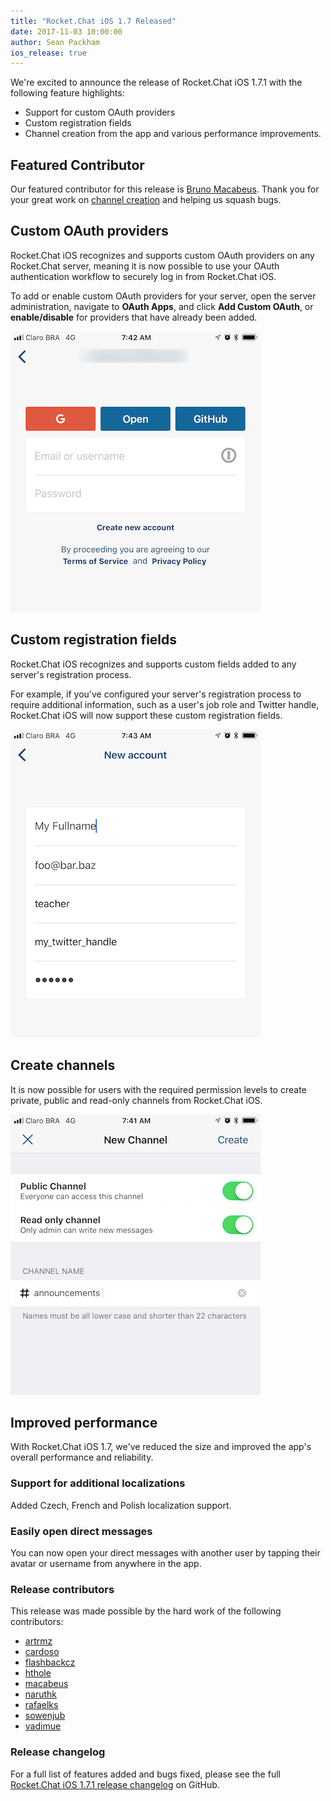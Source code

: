 ```yaml
---
title: "Rocket.Chat iOS 1.7 Released"
date: 2017-11-03 10:00:00
author: Sean Packham
ios_release: true
---
```



We're excited to announce the release of Rocket.Chat iOS 1.7.1 with the following
feature highlights: 

- Support for custom OAuth providers
- Custom registration
fields
- Channel creation from the app and various performance improvements.

## Featured Contributor

Our featured contributor for this release is <a target="\_blank" href="https://github.com/macabeus">Bruno Macabeus</a>.
Thank you for your great work on [channel creation](#create-channels) and helping us squash bugs.

## Custom OAuth providers

<div class="left copy">
<p>
Rocket.Chat iOS recognizes and supports custom OAuth providers on any
Rocket.Chat server, meaning it is now possible to use your OAuth authentication
workflow to securely log in from Rocket.Chat iOS.
</p>
<p>
To add or enable custom OAuth providers for your server, open the server
administration, navigate to <strong>OAuth Apps</strong>, and click
<strong>Add Custom OAuth</strong>, or <strong>enable/disable</strong> for
providers that have already been added. 
</p>
</div>
<div class="right image">
  <p>
    <img src="/images/posts/2017/11/rocket-chat-ios-1-7-released/rocket-chat-ios-1-7-custom-oauth-providers.png"/>
  </p>
</div>
<div class="clear"></div>

## Custom registration fields

<div class="left copy">
<p>
Rocket.Chat iOS recognizes and supports custom fields added to any server's
registration process.
</p>
<p>
For example, if you've configured your server's registration process to require
additional information, such as a user's job role and Twitter handle, Rocket.Chat
iOS will now support these custom registration fields.
</p>
</div>
<div class="right image">
  <p>
    <img src="/images/posts/2017/11/rocket-chat-ios-1-7-released/rocket-chat-ios-1-7-custom-registration-fields.png"/>
  </p>
</div>
<div class="clear"></div>

## Create channels

<div class="left copy">
<p>
It is now possible for users with the required permission levels to create
private, public and read-only channels from Rocket.Chat iOS.
</p>
</div>
<div class="right image">
  <p>
    <img src="/images/posts/2017/11/rocket-chat-ios-1-7-released/rocket-chat-ios-1-7-create-channels.png"/>
  </p>
</div>
<div class="clear"></div>

## Improved performance

With Rocket.Chat iOS 1.7, we've reduced the size and improved the app's overall performance and reliability. 

### Support for additional localizations

Added Czech, French and Polish localization support.

### Easily open direct messages

You can now open your direct messages with another user by tapping their avatar
or username from anywhere in the app.

### Release contributors

This release was made possible by the hard work of the following contributors:

<ul>
  <li><a target="_blank" href="https://github.com/artrmz">artrmz</a></li>
  <li><a target="_blank" href="https://github.com/cardoso">cardoso</a></li>
  <li><a target="_blank" href="https://github.com/flashbackcz">flashbackcz</a></li>
  <li><a target="_blank" href="https://github.com/hthole">hthole</a></li>
  <li><a target="_blank" href="https://github.com/macabeus">macabeus</a></li>
  <li><a target="_blank" href="https://github.com/naruthk">naruthk</a></li>
  <li><a target="_blank" href="https://github.com/rafaelks">rafaelks</a></li>
  <li><a target="_blank" href="https://github.com/sowenjub">sowenjub</a></li>
  <li><a target="_blank" href="https://github.com/vadimue">vadimue</a></li>
</ul>

### Release changelog

For a full list of features added and bugs fixed, please see the full
[Rocket.Chat iOS 1.7.1 release changelog](https://github.com/RocketChat/Rocket.Chat.iOS/releases/tag/v1.7.1) on GitHub.
